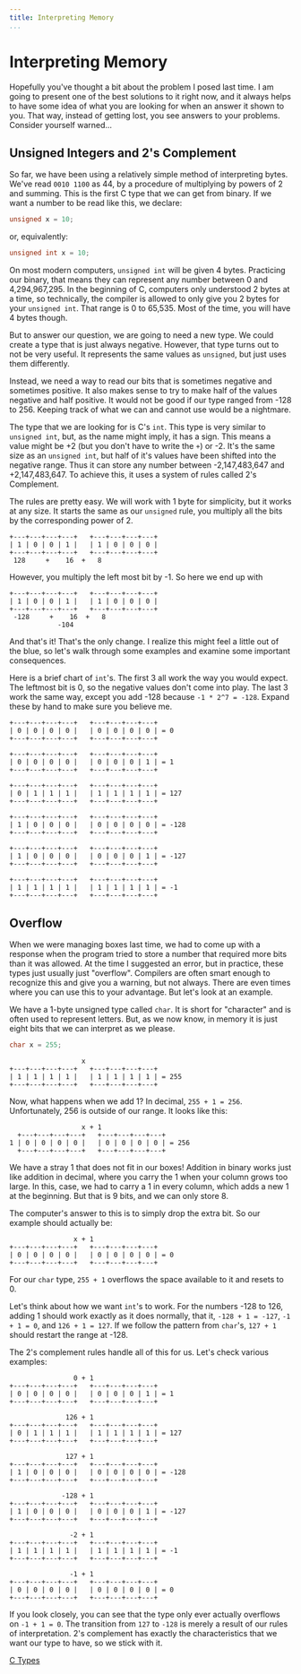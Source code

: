 ```yaml
---
title: Interpreting Memory
...
```


# Interpreting Memory

Hopefully you've thought a bit about the problem I posed last time. I am going
to present one of the best solutions to it right now, and it always helps to
have some idea of what you are looking for when an answer it shown to you. That
way, instead of getting lost, you see answers to your problems. Consider
yourself warned...

## Unsigned Integers and 2's Complement

So far, we have been using a relatively simple method of interpreting bytes.
We've read `0010 1100` as 44, by a procedure of multiplying by powers of 2 and
summing. This is the first C type that we can get from binary. If we want a
number to be read like this, we declare:

```c
unsigned x = 10;
```

or, equivalently:

```c
unsigned int x = 10;
```

On most modern computers, `unsigned int` will be given 4 bytes. Practicing our
binary, that means they can represent any number between 0 and 4,294,967,295.
In the beginning of C, computers only understood 2 bytes at a time, so
technically, the compiler is allowed to only give you 2 bytes for your `unsigned
int`. That range is 0 to 65,535. Most of the time, you will have 4 bytes though.

But to answer our question, we are going to need a new type. We could create a
type that is just always negative. However, that type turns out to not be very
useful. It represents the same values as `unsigned`, but just uses them
differently.

Instead, we need a way to read our bits that is sometimes negative and sometimes
positive. It also makes sense to try to make half of the values negative and
half positive. It would not be good if our type ranged from -128 to 256. Keeping
track of what we can and cannot use would be a nightmare.

The type that we are looking for is C's `int`. This type is very similar to
`unsigned int`, but, as the name might imply, it has a sign. This means a value
might be +2 (but you don't have to write the `+`) or -2. It's the same size as
an `unsigned int`, but half of it's values have been shifted into the negative
range. Thus it can store any number between -2,147,483,647 and +2,147,483,647.
To achieve this, it uses a system of rules called 2's Complement.

The rules are pretty easy. We will work with 1 byte for simplicity, but it works
at any size. It starts the same as our `unsigned` rule, you multiply all the
bits by the corresponding power of 2.


    +---+---+---+---+   +---+---+---+---+
    | 1 | 0 | 0 | 1 |   | 1 | 0 | 0 | 0 |
    +---+---+---+---+   +---+---+---+---+
     128     +    16  +   8

However, you multiply the left most bit by -1. So here we end up with

    +---+---+---+---+   +---+---+---+---+
    | 1 | 0 | 0 | 1 |   | 1 | 0 | 0 | 0 |
    +---+---+---+---+   +---+---+---+---+
     -128     +    16  +   8
                -104

And that's it! That's the only change. I realize this might feel a little out of
the blue, so let's walk through some examples and examine some important
consequences.

Here is a brief chart of `int`'s. The first 3 all work the way you would expect.
The leftmost bit is 0, so the negative values don't come into play. The last 3
work the same way, except you add -128 because `-1 * 2^7 = -128`. Expand these
by hand to make sure you believe me.

    +---+---+---+---+   +---+---+---+---+
    | 0 | 0 | 0 | 0 |   | 0 | 0 | 0 | 0 | = 0
    +---+---+---+---+   +---+---+---+---+

    +---+---+---+---+   +---+---+---+---+
    | 0 | 0 | 0 | 0 |   | 0 | 0 | 0 | 1 | = 1
    +---+---+---+---+   +---+---+---+---+

    +---+---+---+---+   +---+---+---+---+
    | 0 | 1 | 1 | 1 |   | 1 | 1 | 1 | 1 | = 127
    +---+---+---+---+   +---+---+---+---+

    +---+---+---+---+   +---+---+---+---+
    | 1 | 0 | 0 | 0 |   | 0 | 0 | 0 | 0 | = -128
    +---+---+---+---+   +---+---+---+---+

    +---+---+---+---+   +---+---+---+---+
    | 1 | 0 | 0 | 0 |   | 0 | 0 | 0 | 1 | = -127
    +---+---+---+---+   +---+---+---+---+

    +---+---+---+---+   +---+---+---+---+
    | 1 | 1 | 1 | 1 |   | 1 | 1 | 1 | 1 | = -1
    +---+---+---+---+   +---+---+---+---+

## Overflow

When we were managing boxes last time, we had to come up with a response when
the program tried to store a number that required more bits than it was allowed.
At the time I suggested an error, but in practice, these types just usually just
"overflow". Compilers are often smart enough to recognize this and give you a
warning, but not always. There are even times where you can use this to your
advantage. But let's look at an example.

We have a 1-byte unsigned type called `char`. It is short for "character" and is
often used to represent letters. But, as we now know, in memory it is just
eight bits that we can interpret as we please.

```c
char x = 255;
```

                      x
    +---+---+---+---+   +---+---+---+---+
    | 1 | 1 | 1 | 1 |   | 1 | 1 | 1 | 1 | = 255
    +---+---+---+---+   +---+---+---+---+

Now, what happens when we add 1? In decimal, `255 + 1 = 256`. Unfortunately, 256
is outside of our range. It looks like this:

                      x + 1
      +---+---+---+---+   +---+---+---+---+
    1 | 0 | 0 | 0 | 0 |   | 0 | 0 | 0 | 0 | = 256
      +---+---+---+---+   +---+---+---+---+

We have a stray 1 that does not fit in our boxes! Addition in binary works just
like addition in decimal, where you carry the 1 when your column grows too
large. In this, case, we had to carry a 1 in every column, which adds a new 1 at
the beginning. But that is 9 bits, and we can only store 8.

The computer's answer to this is to simply drop the extra bit. So our example
should actually be:


                    x + 1
    +---+---+---+---+   +---+---+---+---+
    | 0 | 0 | 0 | 0 |   | 0 | 0 | 0 | 0 | = 0
    +---+---+---+---+   +---+---+---+---+

For our `char` type, `255 + 1` overflows the space available to it and resets to
0.

Let's think about how we want `int`'s to work. For the numbers -128 to 126,
adding 1 should work exactly as it does normally, that it, `-128 + 1 = -127`,
`-1 + 1 = 0`, and `126 + 1 = 127`. If we follow the pattern from `char`'s,
`127 + 1` should restart the range at -128.

The 2's complement rules handle all of this for us. Let's check various
examples:

                    0 + 1
    +---+---+---+---+   +---+---+---+---+
    | 0 | 0 | 0 | 0 |   | 0 | 0 | 0 | 1 | = 1
    +---+---+---+---+   +---+---+---+---+

                  126 + 1
    +---+---+---+---+   +---+---+---+---+
    | 0 | 1 | 1 | 1 |   | 1 | 1 | 1 | 1 | = 127
    +---+---+---+---+   +---+---+---+---+

                  127 + 1
    +---+---+---+---+   +---+---+---+---+
    | 1 | 0 | 0 | 0 |   | 0 | 0 | 0 | 0 | = -128
    +---+---+---+---+   +---+---+---+---+

                 -128 + 1
    +---+---+---+---+   +---+---+---+---+
    | 1 | 0 | 0 | 0 |   | 0 | 0 | 0 | 1 | = -127
    +---+---+---+---+   +---+---+---+---+

                   -2 + 1
    +---+---+---+---+   +---+---+---+---+
    | 1 | 1 | 1 | 1 |   | 1 | 1 | 1 | 1 | = -1
    +---+---+---+---+   +---+---+---+---+

                   -1 + 1
    +---+---+---+---+   +---+---+---+---+
    | 0 | 0 | 0 | 0 |   | 0 | 0 | 0 | 0 | = 0
    +---+---+---+---+   +---+---+---+---+

If you look closely, you can see that the type only ever actually overflows on
`-1 + 1 = 0`. The transition from `127` to `-128` is merely a result of our
rules of interpretation. 2's complement has exactly the characteristics that we
want our type to have, so we stick with it.

[C Types](9-c-types.html)
